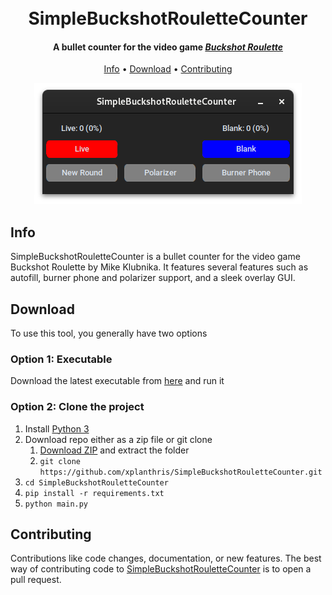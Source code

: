 <h1 align="center">
  <br>
  <b>SimpleBuckshotRouletteCounter</b>
  <br>
</h1>

<h4 align="center">A bullet counter for the video game <a href="https://store.steampowered.com/app/2835570/Buckshot_Roulette/" target="_blank"><i>Buckshot Roulette</i></a></h4>

<p align="center">
  <a href="#info">Info</a> •
  <a href="#download">Download</a> •
  <a href="#contributing">Contributing</a>
</p>

<p align="center">
  <img src='./showcase.png'>
</p>

## Info

SimpleBuckshotRouletteCounter is a bullet counter for the video game Buckshot Roulette by Mike Klubnika. It features several features such as autofill, burner phone and polarizer support, and a sleek overlay GUI.

## Download

To use this tool, you generally have two options

### Option 1: Executable
Download the latest executable from [here](https://github.com/xplanthris/SimpleBuckshotRouletteCounter/releases/latest) and run it

### Option 2: Clone the project
1. Install [Python 3](https://www.python.org/downloads/)
2. Download repo either as a zip file or git clone
   1. [Download ZIP](https://github.com/xplanthris/SimpleBuckshotRouletteCounter/archive/refs/heads/main.zip) and extract the folder
   2. `git clone https://github.com/xplanthris/SimpleBuckshotRouletteCounter.git`
3. `cd SimpleBuckshotRouletteCounter`
4. `pip install -r requirements.txt`
5. `python main.py`

## Contributing
Contributions like code changes, documentation, or new features. The best way of contributing code to [SimpleBuckshotRouletteCounter](www.github.com/xplanthris/SimpleBuckshotRouletteCounter) is to open a pull request.